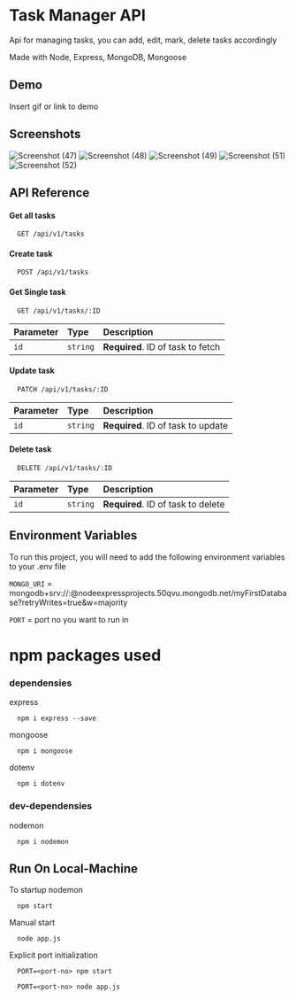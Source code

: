 # Task Manager API

Api for managing tasks, you can add, edit, mark, delete tasks accordingly

Made with Node, Express, MongoDB, Mongoose

## Demo

Insert gif or link to demo

## Screenshots

![Screenshot (47)](https://user-images.githubusercontent.com/76695320/132977276-9e4807bc-58cd-40bb-8d17-9add007b8c87.png)
![Screenshot (48)](https://user-images.githubusercontent.com/76695320/132977278-66da1288-a4fc-4183-b8f3-4a3cd31f9571.png)
![Screenshot (49)](https://user-images.githubusercontent.com/76695320/132977280-cf619f54-63a9-442a-b4d5-1733dc9058aa.png)
![Screenshot (51)](https://user-images.githubusercontent.com/76695320/132977288-0fc8344b-146a-49b0-8861-733b68669b0f.png)
![Screenshot (52)](https://user-images.githubusercontent.com/76695320/132977289-a237ab9a-417a-427b-a369-1a06951d6a49.png)


## API Reference

#### Get all tasks

```http
  GET /api/v1/tasks
```

#### Create task

```http
  POST /api/v1/tasks
```

#### Get Single task

```http
  GET /api/v1/tasks/:ID
```

| Parameter | Type     | Description                       |
| :-------- | :------- | :-------------------------------- |
| `id`      | `string` | **Required**. ID of task to fetch |

#### Update task

```http
  PATCH /api/v1/tasks/:ID
```

| Parameter | Type     | Description                        |
| :-------- | :------- | :--------------------------------- |
| `id`      | `string` | **Required**. ID of task to update |

#### Delete task

```http
  DELETE /api/v1/tasks/:ID
```

| Parameter | Type     | Description                        |
| :-------- | :------- | :--------------------------------- |
| `id`      | `string` | **Required**. ID of task to delete |

## Environment Variables

To run this project, you will need to add the following environment variables to your .env file

`MONGO_URI` = mongodb+srv://<your MongoDB access name>:<password>@nodeexpressprojects.50qvu.mongodb.net/myFirstDatabase?retryWrites=true&w=majority

`PORT` = port no you want to run in

# npm packages used

### dependensies

express

```http
  npm i express --save
```

mongoose

```http
  npm i mongoose
```

dotenv

```http
  npm i dotenv
```

### dev-dependensies

nodemon

```http
  npm i nodemon
```

## Run On Local-Machine

To startup nodemon

```http
  npm start
```

Manual start

```http
  node app.js
```

Explicit port initialization

```http
  PORT=<port-no> npm start
```

```http
  PORT=<port-no> node app.js
```
